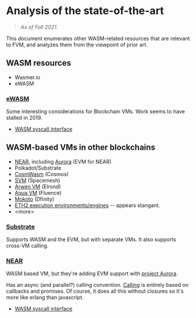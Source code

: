 # Analysis of the state-of-the-art

> _As of Fall 2021._

This document enumerates other WASM-related resources that are relevant to FVM, and analyzes them from the viewpoint of prior art.

## WASM resources

- Wasmer.io
- eWASM

### [eWASM](https://ewasm.readthedocs.io/en/mkdocs/)

Some interesting considerations for Blockchain VMs. Work seems to have stalled in 2019.

- [WASM syscall interface](https://github.com/ewasm/ewasm-rust-api/blob/master/src/lib.rs)

## WASM-based VMs in other blockchains

- [NEAR](https://docs.near.org/docs/develop/contracts/overview), including [Aurora](https://github.com/aurora-is-near/aurora-engine) (EVM for NEAR)
- Polkadot/Substrate
- [CosmWasm](https://cosmwasm.com/) (Cosmos)
- [SVM](https://spacemesh.io/blog/spacemesh-virtual-machine-svm/) (Spacemesh)
- [Arwen VM](https://docs.elrond.com/technology/the-arwen-wasm-vm/) (Elrond)
- [Aqua VM](https://doc.fluence.dev/docs/concepts) (Fluence)
- [Mokoto](https://dfinity.org/faq/why-does-motoko-compile-to-webassembly/) (Dfinity)
- [ETH2 execution environments/engines](https://ethresear.ch/t/eth-execution-environment-proposal/5507) -- appears stangant.
- \<more>

### [Substrate](https://substrate.dev/docs/en/knowledgebase/smart-contracts/contracts-pallet)

Supports WASM and the EVM, but with separate VMs. It also supports cross-VM calling.

### [NEAR](https://github.com/near)

WASM based VM, but they're adding EVM support with [project Aurora](https://github.com/aurora-is-near/aurora-engine/).

Has an async (and parallel?) calling convention. [Calling](https://docs.near.org/docs/tutorials/contracts/cross-contract-calls) is entirely based on callbacks and promises. Of course, it does all this without closures so it's more like erlang than javascript.

- [WASM syscall interface](https://github.com/near/near-sdk-rs/blob/master/sys/src/lib.rs)

